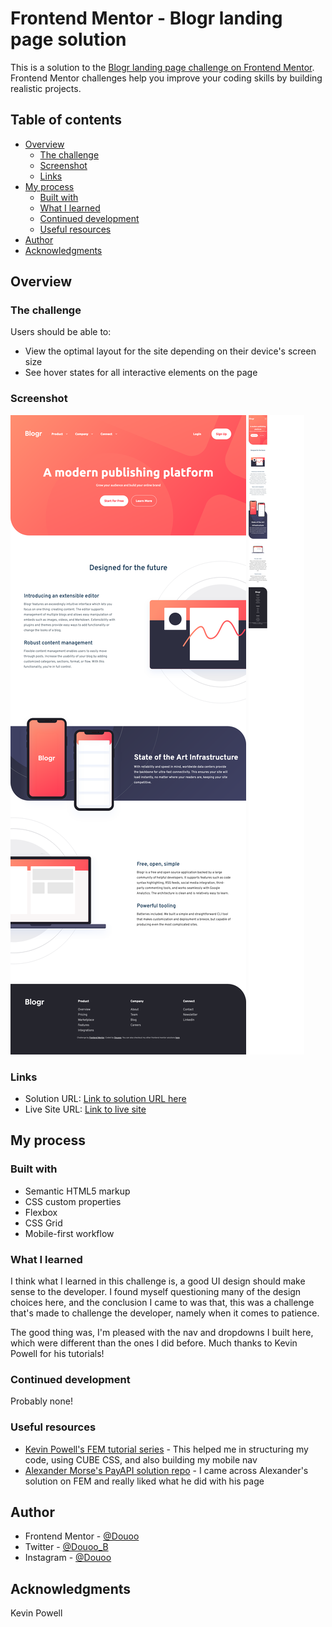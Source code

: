 # Frontend Mentor - Blogr landing page solution

This is a solution to the [Blogr landing page challenge on Frontend Mentor](https://www.frontendmentor.io/challenges/blogr-landing-page-EX2RLAApP). Frontend Mentor challenges help you improve your coding skills by building realistic projects. 

## Table of contents

- [Overview](#overview)
  - [The challenge](#the-challenge)
  - [Screenshot](#screenshot)
  - [Links](#links)
- [My process](#my-process)
  - [Built with](#built-with)
  - [What I learned](#what-i-learned)
  - [Continued development](#continued-development)
  - [Useful resources](#useful-resources)
- [Author](#author)
- [Acknowledgments](#acknowledgments)


## Overview

### The challenge

Users should be able to:

- View the optimal layout for the site depending on their device's screen size
- See hover states for all interactive elements on the page

### Screenshot

![Desktop view](screenshot/desktop.png)
![Mobile view](screenshot/mobile.png)

### Links

- Solution URL: [Link to solution URL here](https://github.com/Douoo/frontendmentor_challenges/tree/main/blogr-landing-page-main)
- Live Site URL: [Link to live site](https://douoo.github.io/frontendmentor_challenges/blogr-landing-page-main/)

## My process

### Built with

- Semantic HTML5 markup
- CSS custom properties
- Flexbox
- CSS Grid
- Mobile-first workflow


### What I learned

I think what I learned in this challenge is, a good UI design should make sense to the developer. I found myself questioning many of the design choices here, and the conclusion I came to was that, this was a challenge that's made to challenge the developer, namely when it comes to patience.

The good thing was, I'm pleased with the nav and dropdowns I built here, which were different than the ones I did before. Much thanks to Kevin Powell for his tutorials!

### Continued development

Probably none!

### Useful resources

- [Kevin Powell's FEM tutorial series](https://youtube.com/playlist?list=PL4-IK0AVhVjNDRHoXGort7sDWcna8cGPA) - This helped me in structuring my code, using CUBE CSS, and also building my mobile nav
- [Alexander Morse's PayAPI solution repo](https://github.com/Sakeran/fem-payapi-mpa) - I came across Alexander's solution on FEM and really liked what he did with his page

## Author

- Frontend Mentor - [@Douoo](https://www.frontendmentor.io/profile/Douoo)
- Twitter - [@Douoo_B](https://twitter.com/Douoo_B)
- Instagram - [@Douoo](https://www.instagram.com/douooo/)

## Acknowledgments
Kevin Powell